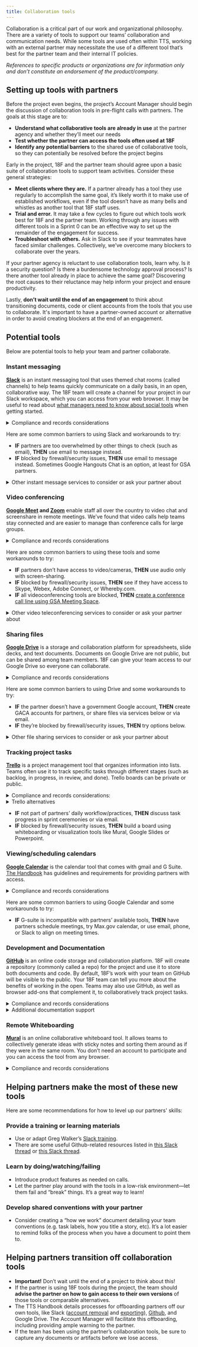 ```yaml
---
title: Collaboration tools
---
```


Collaboration is a critical part of our work and organizational philosophy. There are a variety of tools to support our teams’ collaboration and communication needs.  While some tools are used often within TTS, working with an external partner may necessitate the use of a different tool that’s best for the partner team and their internal IT policies.  

_References to specific products or organizations are for information only and don’t constitute an endorsement of the product/company._

## Setting up tools with partners
 
Before the project even begins, the project’s Account Manager should begin the discussion of collaboration tools in pre-flight calls with partners. The goals at this stage are to:
* **Understand what collaborative tools are already in use** at the partner agency and whether they’ll meet our needs
* **Test whether the partner can access the tools often used at 18F** 
* **Identify any potential barriers** to the shared use of collaborative tools, so they can potentially be resolved before the project begins

Early in the project, 18F and the partner team should agree upon a basic suite of collaboration tools to support team activities. Consider these general strategies:
* **Meet clients where they are.** If a partner already has a tool they use regularly to accomplish the same goal, it’s likely worth it to make use of established workflows, even if the tool doesn’t have as many bells and whistles as another tool that 18F staff uses.  
* **Trial and error.** It may take a few cycles to figure out which tools work best for 18F and the partner team. Working through any issues with different tools in a Sprint 0 can be an effective way to set up the remainder of the engagement for success.
* **Troubleshoot with others.** Ask in Slack to see if your teammates have faced similar challenges. Collectively, we’ve overcome many blockers to collaborate over the years.

If your partner agency is reluctant to use collaboration tools, learn why. Is it a security question? Is there a burdensome technology approval process? Is there another tool already in place to achieve the same goal?  Discovering the root causes to their reluctance may help inform your project and ensure productivity. 

Lastly, **don’t wait until the end of an engagement** to think about transitioning documents, code or client accounts from the tools that you use to collaborate. It's important to have a partner-owned account or alternative in order to avoid creating blockers at the end of an engagement.
 
## Potential tools
 
Below are potential tools to help your team and partner collaborate.
 
### Instant messaging 

**[Slack]({{site.baseurl}}/slack/)** is an instant messaging tool that uses themed chat rooms (called channels) to help teams quickly communicate on a daily basis, in an open, collaborative way. The 18F team will create a channel for your project in our Slack workspace, which you can access from your web browser. It may be useful to read about [what managers need to know about social tools](https://hbr.org/2017/11/what-managers-need-to-know-about-social-tools) when getting started.

<details>
<summary> Compliance and records considerations</summary>
* Slack is ATO’d for use in GSA, and has a FedRAMP Agency Authorization at the [LI-SaaS impact level](https://tailored.fedramp.gov/). Slack operates within the AWS public cloud.
* All communication in Slack are considered records and conform to GSA’s record management policy.
</details> 

Here are some common barriers to using Slack and workarounds to try:
* **IF** partners are too overwhelmed by other things to check (such as email), **THEN** use email to message instead.
* **IF** blocked by firewall/security issues, **THEN** use email to message instead. Sometimes Google Hangouts Chat is an option, at least for GSA partners.

<details>
<summary>Other instant message services to consider or ask your partner about</summary>
* **Skype:** Skype provides instant messaging and video teleconferencing  capabilities within a partner network.
* **Google Hangouts Chat:** Google Hangouts Chat is the instant messaging service within the Google G Suite, and typically integrated with Gmail, Calendar, Drive, and Sites. 
* **Microsoft Teams:** Microsoft Teams provides chat capabilities similar to Slack, with the ability to collaborate around themed channels, direct messaging to multiple individuals, etc.  Microsoft Teams may be the collaborative tool of choice for partners that have adopted Microsoft services. 
</details>

### Video conferencing

**[Google Meet]({{site.baseurl}}/google-meet/) and [Zoom]({{site.baseurl}}/zoom/)** enable staff all over the country to video chat and screenshare in remote meetings. We’ve found that video calls help teams stay connected and are easier to manage than conference calls for large groups.

<details>
<summary>Compliance and records considerations</summary>
* [Zoom for Government has a FedRAMP Agency ATO](https://marketplace.fedramp.gov/#/product/zoom-for-government) Moderate Impact authorized since April 2019. Agencies using the service include GSA, DHS, and Customs and Border protection.
* [Google G Suite has a FedRAMP Agency ATO](https://marketplace.fedramp.gov/#/product/google-g-suite) Moderate Impact authorized since January 2016. Agencies using the service include GSA, DOE, DHS, and others.
* Recordings of meetings are records and should be treated as such.
</details>

Here are some common barriers to using these tools and some workarounds to try:
* **IF** partners don’t have access to video/cameras, **THEN** use audio only with screen-sharing. 
* **IF** blocked by firewall/security issues, **THEN** see if they have access to Skype, Webex, Adobe Connect, or Whereby.com.
* **IF** all videoconferencing tools are blocked, **THEN** [create a conference call line using GSA Meeting Space](https://handbook.{{site.baseurl}}//gsa-internal-tools/#meeting-space).

<details>
<summary>Other video teleconferencing services to consider or ask your partner about</summary>
* **Cisco Webex**
* **Skype**
* **BlueJeans**
</details>

### Sharing files

**[Google Drive]({{site.baseurl}}/google-drive/)** is a storage and collaboration platform for spreadsheets, slide decks, and text documents. Documents on Google Drive are not public, but can be shared among team members. 18F can give your team access to our Google Drive so everyone can collaborate.

<details>
<summary>Compliance and records considerations</summary>
* [Google G Suite has a FedRAMP Agency ATO](https://marketplace.fedramp.gov/#/product/google-g-suite) Moderate Impact authorized since January 2016. Agencies using the service include GSA, DOE, DHS, and others.
</details>

Here are some common barriers to using Drive and some workarounds to try:
* **IF** the partner doesn’t have a government Google account, **THEN** create GACA accounts for partners, or share files via services below or via email.
* **IF** they’re blocked by firewall/security issues, **THEN** try options below.

<details>
<summary>Other file sharing services to consider or ask your partner about</summary>
* **Microsoft SharePoint:** a browser-based collaboration and documentation management system, similar to Google Drive. Recent releases of SharePoint provide allow teams to rapidly create internal websites (like Google Sites) and collaboratively create and manage content in documents, spreadsheets, and slides.  
* **[Max.gov](https://portal.max.gov/portal/home):** a government-wide suite of advanced collaboration, information sharing, data collection, publishing, business intelligence, and authentication tools and services used to facilitate cross-government collaboration and knowledge management.
* **[DOD SAFE](https://safe.apps.mil)**, (Secure Access File Exchange): SAFE is a service to exchange unclassified files that are too large to share via email.  SAFE can handle files up to 8.0 GB.
* **[Intelink’s](https://www.intelink.gov/my.policy):** IntelDocs, allows users to share unclassified files. The service has a file size limit of 100MB and folder limit of 1GB.  
</details>

### Tracking project tasks

**[Trello]({{site.baseurl}}/trello/)** is a project management tool that organizes information into lists. Teams often use it to track specific tasks through different stages (such as backlog, in progress, in review, and done). Trello boards can be private or public.

<details>
<summary>Compliance and records considerations:</summary>
* GSA Tech Portfolio is working on a FedRAMP application as of January 2020. Members of TTS can use it and will be notified if anything changes.
* Trello boards should be considered records.
</details>

<details>
<summary>Trello alternatives</summary>
* **Zenhub:** Not recommended from a compliance perspective. No FedRAMP in progress, no GSA IT approval for use of the service. From a user perspective, it’s great that it works within GitHub and provides higher-level scoping and linking (e.g., epics and dependencies).
* **GitHub Projects:** Not recommended from usability/UI perspective, as the interface is basic without the richness of other planning systems or the simplicity of Trello. Compliance/records considerations are the same as for GitHub.
* **Jira:** The GSA IT Jira instance is not recommended. Like Zenhub, it integrates with GitHub and provides higher-level scoping and linking (e.g., epics and dependencies). It’s pretty difficult to grant access to outsiders, and it’s pretty heavyweight and difficult to configure.
* **Microsoft Azure Devops Boards:** Bundled with Azure, but not within FedRAMP services in scope.
</details>

* **IF** not part of partners’ daily workflow/practices, **THEN** discuss task progress in sprint ceremonies or via email.
* **IF** blocked by firewall/security issues, **THEN** build a board using whiteboarding or visualization tools like Mural, Google Slides or Powerpoint. 

### Viewing/scheduling calendars

**[Google Calendar]({{site.baseurl}}/google-calendar/)** is the calendar tool that comes with gmail and G Suite. [The Handbook]({{site.baseurl}}/sharedcalendars/) has guidelines and requirements for providing partners with access. 

<details>
<summary>Compliance and records considerations</summary>
* [Google G Suite has a FedRAMP Agency ATO](https://marketplace.fedramp.gov/#/product/google-g-suite) Moderate Impact authorized since January 2016. Agencies using the service include GSA, DOE, DHS, and others.
</details>

Here are some common barriers to using Google Calendar and some workarounds to try:
* **IF** G-suite is incompatible with partners’ available tools, **THEN** have partners schedule meetings, try Max.gov calendar, or use email, phone, or Slack to align on meeting times.

### Development and Documentation

**[GitHub]({{site.baseurl}}/github/)** is an online code storage and collaboration platform. 18F will create a repository (commonly called a repo) for the project and use it to store both documents and code. By default, 18F’s work with your team on GitHub will be visible to the public. Your 18F team can tell you more about the benefits of working in the open. Teams may also use GitHub, as well as browser add-ons that complement it, to collaboratively track project tasks.

<details>
<summary>Compliance and records considerations</summary>
* GitHub is ATO’d for use in GSA and has [a FedRAMP Agency Authorization at the LI-SaaS impact level](https://marketplace.fedramp.gov/#/product/github-enterprise-cloud). GitHub operates their own data centers.
* All communication in GitHub is considered a record and conforms to GSA’s record management policy.
</details>

<details>
<summary>Additional documentation support</summary>
* **[Github Wiki](https://help.github.com/articles/about-github-wikis/)** is a section of GitHub that some teams use to store supporting documents. Each GitHub repository has its own wiki, and anyone on your team can edit the wiki. A wiki is a good place to store documents that the team will refer back to throughout a project such as design principles, research results, or a project roadmap.
</details>

### Remote Whiteboarding

**[Mural]({{site.baseurl}}/murally/)** is an online collaborative whiteboard tool. It allows teams to collectively generate ideas with sticky notes and sorting them around as if they were in the same room. You don’t need an account to participate and you can access the tool from any browser.

<details>
<summary> Compliance and records considerations</summary>
* Mural is hosted on Azure commercial public cloud. It has a GSA ATO but doesn’t have a FedRAMP authorization or anything in process.
* Mural generally wouldn’t be used to store “records” but instead to organize information for discussion purposes. GSA Records Officer has determined that “this product likely creates a number of record types. However, the specific types of records created will depend on the context in which this product is used.” As such, be sure to export and archive information from Mural periodically.
* Truly low-impact: Mural shouldn’t be used to store anything confidential or authoritative. Instead, use it  for ephemeral organization of information and production visualizations. Non-GSA participants are invited to use the service anonymously.
</details>
 
## Helping partners make the most of these new tools
 
Here are some recommendations for how to level up our partners' skills:

### Provide a training or learning materials
* Use or adapt Greg Walker’s [Slack training](https://gsa-tts.slack.com/files/U0KHZ7BE1/F82812ZJ6/Notes_from_Slack_training).
* There are some useful Github-related resources listed in [this Slack thread](https://gsa-tts.slack.com/archives/CHZLJBWCV/p1559759830000500) or [this Slack thread](https://gsa-tts.slack.com/archives/C04KL9ZN2/p1571357280118500).

### Learn by doing/watching/failing
* Introduce product features as needed on calls. 
* Let the partner play around with the tools in a low-risk environment—let them fail and “break” things. It’s a great way to learn! 

### Develop shared conventions with your partner
* Consider creating a “how we work” document detailing your team conventions (e.g. task labels, how you title a story, etc). It’s a lot easier to remind folks of the process when you have a document to point them to.
 
 
## Helping partners transition off collaboration tools
* **Important!** Don’t wait until the end of a project to think about this!
* If the partner is using 18F tools during the project, the team should **advise the partner on how to gain access to their own versions** of those tools or comparable alternatives.
* The TTS Handbook details processes for offboarding partners off our own tools, like Slack ([account removal]({{site.baseurl}}/slack/#offboarding) and [exporting]({{site.baseurl}}/slack/#exporting-channel-contents)), [Github]({{site.baseurl}}/github/#rules), and Google Drive. The Account Manager will facilitate this offboarding, including providing ample warning to the partner.
* If the team has been using the partner’s collaboration tools, be sure to capture any documents or artifacts before we lose access.
